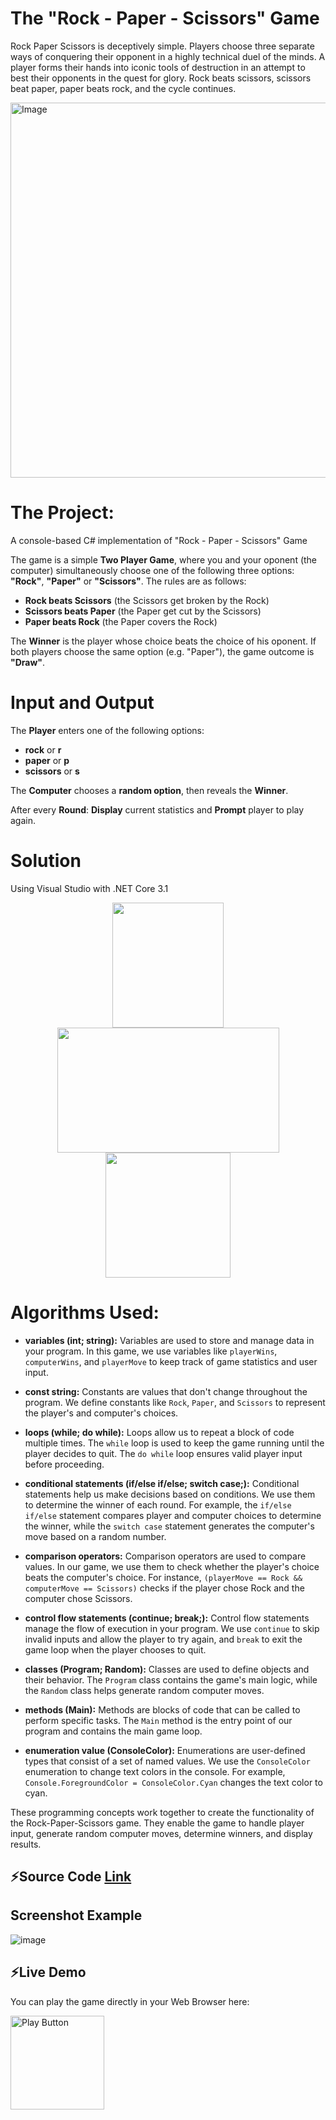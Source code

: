 # The "Rock - Paper - Scissors" Game

Rock Paper Scissors is deceptively simple. Players choose three separate ways of conquering their opponent in a highly technical duel of the minds. A player forms their hands into iconic tools of destruction in an attempt to best their opponents in the quest for glory. Rock beats scissors, scissors beat paper, paper beats rock, and the cycle continues.

<img alt="Image" width="600px" src="https://www.science.org/do/10.1126/science.aac4663/abs/sn-rockpaper.jpg" />

# The Project:
A console-based C# implementation of "Rock - Paper - Scissors" Game

The game is a simple **Two Player Game**, where you and your oponent (the computer) simultaneously choose one of the following three options: **"Rock"**, **"Paper"** or **"Scissors"**. The rules are as follows:

  * **Rock beats Scissors** (the Scissors get broken by the Rock)
  * **Scissors beats Paper** (the Paper get cut by the Scissors)
  * **Paper beats Rock** (the Paper covers the Rock)

The **Winner** is the player whose choice beats the choice of his oponent. If both players choose the same option (e.g. "Paper"), the game outcome is **"Draw"**.

# Input and Output
The **Player** enters one of the following options:
  * **rock** or **r**
  * **paper** or **p**
  * **scissors** or **s**

The **Computer** chooses a **random option**, then reveals the **Winner**.

After every **Round**: **Display** current statistics and **Prompt** player to play again.

# Solution

Using Visual Studio with .NET Core 3.1 

<p align="center"> <img src="https://seeklogo.com/images/C/c-sharp-c-logo-02F17714BA-seeklogo.com.png" width="178" height="200"> <img src="https://1000logos.net/wp-content/uploads/2023/04/Visual-Studio-logo.png" width="355" height="200"> <img src="https://upload.wikimedia.org/wikipedia/commons/e/ee/.NET_Core_Logo.svg" width="200" height="200"> <p>

# Algorithms Used:

- **variables (int; string):** Variables are used to store and manage data in your program. In this game, we use variables like `playerWins`, `computerWins`, and `playerMove` to keep track of game statistics and user input.

- **const string:** Constants are values that don't change throughout the program. We define constants like `Rock`, `Paper`, and `Scissors` to represent the player's and computer's choices.

- **loops (while; do while):** Loops allow us to repeat a block of code multiple times. The `while` loop is used to keep the game running until the player decides to quit. The `do while` loop ensures valid player input before proceeding.

- **conditional statements (if/else if/else; switch case;):** Conditional statements help us make decisions based on conditions. We use them to determine the winner of each round. For example, the `if/else if/else` statement compares player and computer choices to determine the winner, while the `switch case` statement generates the computer's move based on a random number.

- **comparison operators:** Comparison operators are used to compare values. In our game, we use them to check whether the player's choice beats the computer's choice. For instance, `(playerMove == Rock && computerMove == Scissors)` checks if the player chose Rock and the computer chose Scissors.

- **control flow statements (continue; break;):** Control flow statements manage the flow of execution in your program. We use `continue` to skip invalid inputs and allow the player to try again, and `break` to exit the game loop when the player chooses to quit.

- **classes (Program; Random):** Classes are used to define objects and their behavior. The `Program` class contains the game's main logic, while the `Random` class helps generate random computer moves.

- **methods (Main):** Methods are blocks of code that can be called to perform specific tasks. The `Main` method is the entry point of our program and contains the main game loop.

- **enumeration value (ConsoleColor):** Enumerations are user-defined types that consist of a set of named values. We use the `ConsoleColor` enumeration to change text colors in the console. For example, `Console.ForegroundColor = ConsoleColor.Cyan` changes the text color to cyan.

These programming concepts work together to create the functionality of the Rock-Paper-Scissors game. They enable the game to handle player input, generate random computer moves, determine winners, and display results.


## ⚡Source Code <a href="https://github.com/Peshote/Rock-Paper-Scissors-Game/blob/main/Project-Rock-Paper-Scissors/Rock-Paper-Scissors.cs"> Link </a>

## Screenshot Example

![image](https://github.com/Peshote/Rock-Paper-Scissors-Game/assets/124620028/b0a69e95-6ca6-4b42-a26c-6540e7bc1771)


## ⚡Live Demo

You can play the game directly in your Web Browser here:

<a href="https://replit.com/@Peshote/The-Rock-Paper-Scissors-Game" rel="Run"><img alt="Play Button" width="150px" src="https://user-images.githubusercontent.com/124620028/257953242-0f9cadaa-da43-430f-88cf-415f37b88ba4.png" />
